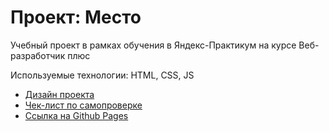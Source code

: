 # Проект: Место

Учебный проект в рамках обучения в Яндекс-Практикум на курсе Веб-разработчик плюс

Используемые технологии: HTML, CSS, JS

- [Дизайн проекта](https://www.figma.com/file/kRVLKwYG3d1HGLvh7JFWRT/JavaScript.-Sprint-6?node-id=0%3A1)
- [Чек-лист по самопроверке](https://code.s3.yandex.net/web-developer/checklists-pdf/web-plus/checklist-8.pdf)
- [Ссылка на Github Pages](https://nikare.github.io/mesto-project/)
